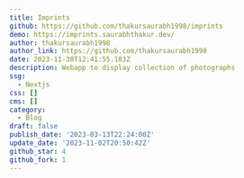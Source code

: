 ```yaml
---
title: Imprints
github: https://github.com/thakursaurabh1998/imprints
demo: https://imprints.saurabhthakur.dev/
author: thakursaurabh1998
author_link: https://github.com/thakursaurabh1998
date: 2023-11-30T12:41:55.183Z
description: Webapp to display collection of photographs
ssg:
  - Nextjs
css: []
cms: []
category:
  - Blog
draft: false
publish_date: '2023-03-13T22:24:00Z'
update_date: '2023-11-02T20:50:42Z'
github_star: 4
github_fork: 1
---
```

